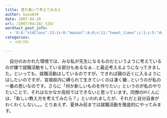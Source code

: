 ```yaml
---
title: 落ち着いて考えてみると
author: kazu634
date: 2007-04-28
url: /2007/04/28/_519/
wordtwit_post_info:
  - 'O:8:"stdClass":13:{s:6:"manual";b:0;s:11:"tweet_times";i:1;s:5:"delay";i:0;s:7:"enabled";i:1;s:10:"separation";s:2:"60";s:7:"version";s:3:"3.7";s:14:"tweet_template";b:0;s:6:"status";i:2;s:6:"result";a:0:{}s:13:"tweet_counter";i:2;s:13:"tweet_log_ids";a:1:{i:0;i:2911;}s:9:"hash_tags";a:0:{}s:8:"accounts";a:1:{i:0;s:7:"kazu634";}}'
categories:
  - つれづれ

---
```

<div class="section">
<p>
    　自分のおかれた環境では、みな私が先生になるものだというように考えているのが嫌で就職活動をしている部分もあるなぁ…と最近考えるようになってきました。といっても、就職活動はしているのですが。できれば親の近くに入るようにはしたいのですが、宮城県内に縛られて生きていくのは凄く嫌…というのが私の一番の思いなのです。さらに「何か新しいものを作りたい」というのが私のやりたいことで、それはなかなか高校ではできないと思っています。同僚のHくんには、「新しい教え方を考えてみたら？」といわれましたが、それだと自分自身がわくわくしない。。。とりあえず、夏休み前までは就職活動を徹底的にやってみます。
</p>
</div>